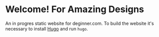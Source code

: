 Welcome! For Amazing Designs
=======

An in progres static website for deginner.com. To build the website it's necessary to install [Hugo](http://gohugo.io/) and run `hugo`.
